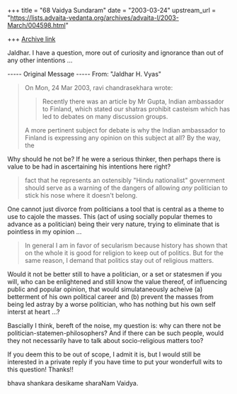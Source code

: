 +++
title = "68 Vaidya Sundaram"
date = "2003-03-24"
upstream_url = "https://lists.advaita-vedanta.org/archives/advaita-l/2003-March/004598.html"

+++
[Archive link](https://lists.advaita-vedanta.org/archives/advaita-l/2003-March/004598.html)

Jaldhar.
 I have a question, more out of curiosity and ignorance than out of any
other intentions ...

----- Original Message -----
From: "Jaldhar H. Vyas" <jaldhar at BRAINCELLS.COM>


> On Mon, 24 Mar 2003, ravi chandrasekhara wrote:
>
> > Recently there was an article by Mr Gupta,
> > Indian ambassador to Finland, which stated our shatras
> > prohibit casteism which has led to debates on many
> > discussion groups.
>
> A more pertinent subject for debate is why the Indian ambassador to
> Finland is expressing any opinion on this subject at all?  By the way, the

Why should he not be? If he were a serious thinker, then perhaps there is
value to be had in ascertaining his intentions here right?

> fact that he represents an ostensibly "Hindu nationalist" government
> should serve as a warning of the dangers of allowing _any_ politician to
> stick his nose where it doesn't belong.

One cannot just divorce from politicians a tool that is central as a theme
to use to cajole the masses. This (act of using socially popular themes to
advance as a politician) being their very nature, trying to eliminate that
is pointless in my opinion ...

> In general I am in favor of secularism because history has shown that on
> the whole it is good for religion to keep out of politics.  But for the
> same reason, I demand that politics stay out of religious matters.

 Would it not be better still to have a politician, or a set or statesmen if
you will, who can be enlightened and still know the value thereof, of
influencing public and popular opinion, that would simulataneously acheive
(a) betterment of his own political career and (b) prevent the masses from
being led astray by a worse politician, who has nothing but his own self
interst at heart ...?

Bascially I think, bereft of the noise, my question is: why can there not be
politician-statemen-philosophers? And if there can be such people, would
they not necessarily have to talk about socio-religious matters too?

If you deem this to be out of scope, I admit it is, but I would still be
interested in a private reply if you have time to put your wonderfull wits
to this question! Thanks!!

bhava shankara desikame sharaNam
Vaidya.

